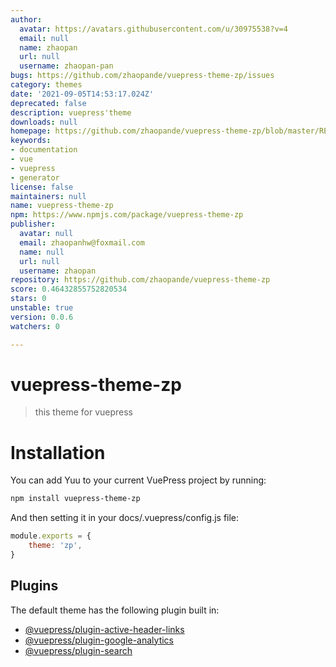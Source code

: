```yaml
---
author:
  avatar: https://avatars.githubusercontent.com/u/30975538?v=4
  email: null
  name: zhaopan
  url: null
  username: zhaopan-pan
bugs: https://github.com/zhaopande/vuepress-theme-zp/issues
category: themes
date: '2021-09-05T14:53:17.024Z'
deprecated: false
description: vuepress'theme
downloads: null
homepage: https://github.com/zhaopande/vuepress-theme-zp/blob/master/README.md
keywords:
- documentation
- vue
- vuepress
- generator
license: false
maintainers: null
name: vuepress-theme-zp
npm: https://www.npmjs.com/package/vuepress-theme-zp
publisher:
  avatar: null
  email: zhaopanhw@foxmail.com
  name: null
  url: null
  username: zhaopan
repository: https://github.com/zhaopande/vuepress-theme-zp
score: 0.46432855752820534
stars: 0
unstable: true
version: 0.0.6
watchers: 0

---
```


# vuepress-theme-zp

>this theme for vuepress

# Installation

You can add Yuu to your current VuePress project by running:

```sh
npm install vuepress-theme-zp
```

And then setting it in your docs/.vuepress/config.js file:
```js
module.exports = {
	theme: 'zp',
}
```
## Plugins

The default theme has the following plugin built in:

- [@vuepress/plugin-active-header-links](https://github.com/vuejs/vuepress/tree/master/packages/@vuepress/plugin-active-header-links)
- [@vuepress/plugin-google-analytics](https://github.com/vuejs/vuepress/tree/master/packages/%40vuepress/plugin-google-analytics)
- [@vuepress/plugin-search](https://github.com/vuejs/vuepress/tree/master/packages/%40vuepress/plugin-search)
